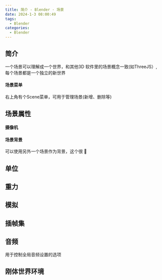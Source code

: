 ```yaml
---
title: 简介 - Blender · 场景
date: 2024-1-3 08:00:49
tags:
  - Blender
categories:
  - Blender
---
```


## 简介

一个场景可以理解成一个世界，和其他3D 软件里的场景概念一致(如ThreeJS）, 每个场景都是一个独立的新世界

#### 场景菜单

右上角有个Scene菜单，可用于管理场景(新增、删除等)

## 场景属性

#### 摄像机

#### 场景背景

可以使用另外一个场景作为背景，这个很 🎨

## 单位

## 重力

## 模拟

## 插帧集

## 音频

用于控制全局音频设置的选项

## 刚体世界环境
